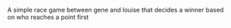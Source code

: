 A simple race game between gene and louise that decides a winner based on who reaches a point first 
